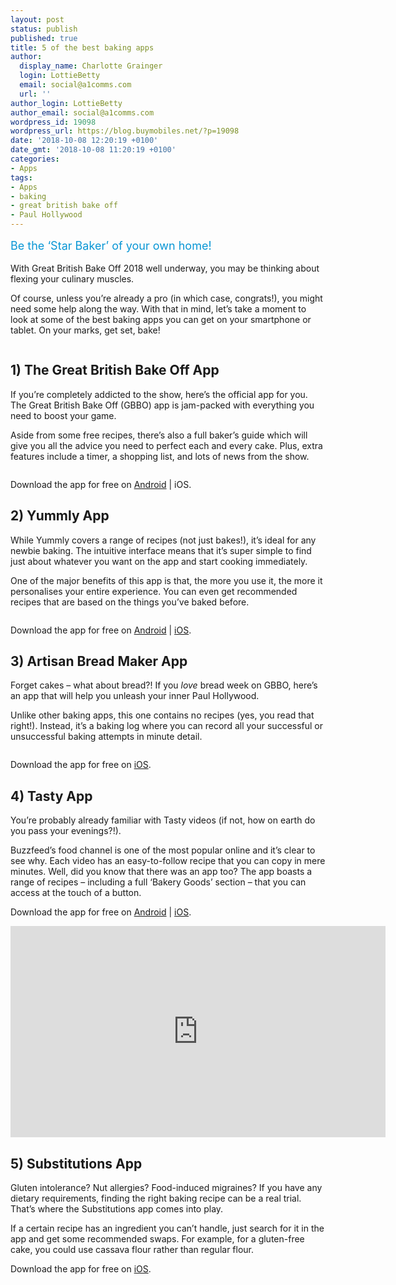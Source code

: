 ```yaml
---
layout: post
status: publish
published: true
title: 5 of the best baking apps
author:
  display_name: Charlotte Grainger
  login: LottieBetty
  email: social@a1comms.com
  url: ''
author_login: LottieBetty
author_email: social@a1comms.com
wordpress_id: 19098
wordpress_url: https://blog.buymobiles.net/?p=19098
date: '2018-10-08 12:20:19 +0100'
date_gmt: '2018-10-08 11:20:19 +0100'
categories:
- Apps
tags:
- Apps
- baking
- great british bake off
- Paul Hollywood
---
```

<p><span class="postStandFirst" style="color: #0896d5; line-height: 26px; font-size: 18px;">Be the &lsquo;Star Baker&rsquo; of your own home!</span></p>
<p>With Great British Bake Off 2018 well underway, you may be thinking about flexing your culinary muscles.</p>
<p>Of course, unless you&rsquo;re already a pro (in which case, congrats!), you might need some help along the way. With that in mind, let&rsquo;s take a moment to look at some of the best baking apps you can get on your smartphone or tablet. On your marks, get set, bake!</p>
<p><img class="aligncenter size-full wp-image-19102" src="https://lh3.googleusercontent.com/r5kyRYULbvkRt5jSDw-NfHp8PXp1aXU9WVjh2v_Ugrty7yOhvG7mesKwp3_upqfuPEkpBh9ewXXaSaiPdWtN6tYb=s0" alt="" /></p>
<h2>1) The Great British Bake Off App</h2>
<p>If you&rsquo;re completely addicted to the show, here&rsquo;s the official app for you. The Great British Bake Off (GBBO) app is jam-packed with everything you need to boost your game.</p>
<p>Aside from some free recipes, there&rsquo;s also a full baker&rsquo;s guide which will give you all the advice you need to perfect each and every cake. Plus, extra features include a timer, a shopping list, and lots of news from the show.</p>
<p><img class="aligncenter size-full wp-image-19111" src="https://lh3.googleusercontent.com/WQkjNKmP62AVPowC4YdntIfN5oEW7XXjL9sYoZhIA-iGbrL7EINajqCrmXKcVdfjxMKrlBHYHaafW2EBO7UZCIZC=s0" alt="" /></p>
<p>Download the app for free on <a href="https://play.google.com/store/apps/details?id=uk.co.loveproductions.bakeoff" target="_blank" rel="noopener noreferrer">Android</a> | iOS.</p>
<h2>2) Yummly App</h2>
<p>While Yummly covers a range of recipes (not just bakes!), it&rsquo;s ideal for any newbie baking. The intuitive interface means that it&rsquo;s super simple to find just about whatever you want on the app and start cooking immediately.</p>
<p>One of the major benefits of this app is that, the more you use it, the more it personalises your entire experience. You can even get recommended recipes that are based on the things you&rsquo;ve baked before.</p>
<p><img class="aligncenter size-full wp-image-19108" src="https://lh3.googleusercontent.com/AvtHkBhpxdsWYWPZfZMB--CsCh-A0anZnzD4-F8yNdCxSxdFZqxXeRObAF7Ag3THFU5ZlmWfbE8PQ5QFTWvn2be8=s0" alt="" /></p>
<p>Download the app for free on <a href="https://play.google.com/store/apps/details?id=com.yummly.android" target="_blank" rel="noopener noreferrer">Android</a> | <a href="https://itunes.apple.com/gb/app/yummly-recipes-grocery-shopping/id589625334?mt=8" target="_blank" rel="noopener noreferrer">iOS</a>.</p>
<h2>3) Artisan Bread Maker App</h2>
<p>Forget cakes &ndash; what about bread?! If you <em>love</em> bread week on GBBO, here&rsquo;s an app that will help you unleash your inner Paul Hollywood.</p>
<p>Unlike other baking apps, this one contains no recipes (yes, you read that right!). Instead, it&rsquo;s a baking log where you can record all your successful or unsuccessful baking attempts in minute detail.</p>
<p><img class="aligncenter size-full wp-image-19110" src="https://lh3.googleusercontent.com/ICC5WVhhb_SY-et5Fsp0Gj9s6Wszj2TeJGFKuiCqjFeoZOKMMfDE5HJtiAFaZmKtd6PraPXkGR2b1GKY3x4y09Y=s0" alt="" /></p>
<p>Download the app for free on <a href="https://itunes.apple.com/us/app/artisan-bread-maker/id657247840?mt=8" target="_blank" rel="noopener noreferrer">iOS</a>.</p>
<h2>4) Tasty App</h2>
<p>You&rsquo;re probably already familiar with Tasty videos (if not, how on earth do you pass your evenings?!).</p>
<p>Buzzfeed&rsquo;s food channel is one of the most popular online and it&rsquo;s clear to see why. Each video has an easy-to-follow recipe that you can copy in mere minutes. Well, did you know that there was an app too? The app boasts a range of recipes &ndash; including a full &lsquo;Bakery Goods&rsquo; section &ndash; that you can access at the touch of a button.</p>
<p>Download the app for free on <a href="https://play.google.com/store/apps/details?id=com.buzzfeed.tasty" target="_blank" rel="noopener noreferrer">Android</a> | <a href="https://itunes.apple.com/gb/app/tasty/id1217456898?mt=8" target="_blank" rel="noopener noreferrer">iOS</a>.</p>
<p><iframe src="https://www.youtube.com/embed/evkP4kmEkXA" width="600" height="338" frameborder="0" allowfullscreen="allowfullscreen"><span data-mce-type="bookmark" style="display: inline-block; width: 0px; overflow: hidden; line-height: 0;" class="mce_SELRES_start">﻿</span></iframe></p>
<h2>5)&nbsp;Substitutions App</h2>
<p>Gluten intolerance? Nut allergies? Food-induced migraines? If you have any dietary requirements, finding the right baking recipe can be a real trial. That&rsquo;s where the Substitutions app comes into play.</p>
<p>If a certain recipe has an ingredient you can&rsquo;t handle, just search for it in the app and get some recommended swaps. For example, for a gluten-free cake, you could use cassava flour rather than regular flour.</p>
<p>Download the app for free on <a href="https://itunes.apple.com/gb/app/substitutions/id372387251?mt=8" target="_blank" rel="noopener noreferrer">iOS</a>.</p>
<p><img class="aligncenter size-full wp-image-19109" src="https://lh3.googleusercontent.com/1Ir6JQu4AE7-DxsOVmr7HdmNRaXNXJRl-od-KetKK2oRBpRL60LW3qw3cdm5Rifbl_hIZ0Llybi28QNIsGlWhxoi=s0" alt="" /></p>
